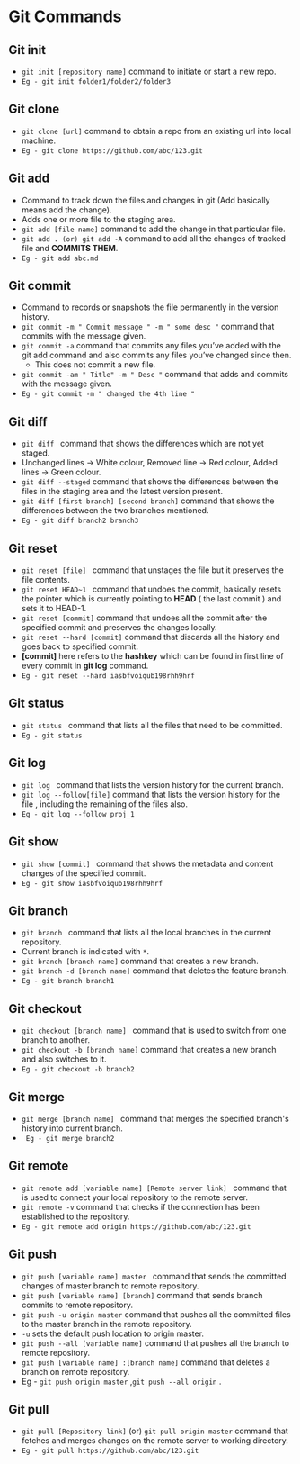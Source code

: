 Git Commands
=
Git init
-
  + ``` git init [repository name] ```  command to initiate or start a new repo.  
  + ``` Eg - git init folder1/folder2/folder3 ```
 
Git clone
-
  + ``` git clone [url] ```  command to obtain a repo from an existing url into local machine.
  + ``` Eg - git clone https://github.com/abc/123.git ```
   

Git add
-
  + Command to track down the files and changes in git (Add basically means add the change).
  + Adds one or more file to the staging area.
  + ``` git add [file name] ```  command to add the change in that particular file.
  + ``` git add . (or) git add -A ```  command to add all the changes of tracked file and **COMMITS THEM**.
  + ``` Eg - git add abc.md ``` 

Git commit
-
  + Command to records or snapshots the file permanently in the version history.
  + ``` git commit -m " Commit message " -m " some desc " ```  command that commits with the message given.
  + ``` git commit -a ```  command that commits any files you’ve added with the git add command and also commits any files you’ve changed since then.
      + This does not commit a new file.
  + ``` git commit -am " Title" -m " Desc " ```  command that adds and commits with the message given.
  + ``` Eg - git commit -m " changed the 4th line " ``` 
  
Git diff
-
  + ``` git diff  ```  command that shows the differences which are not yet staged.
  + Unchanged lines -> White colour, Removed line -> Red colour, Added lines -> Green colour. 
  + ``` git diff --staged ```  command that shows the differences between the files in the staging area and the latest version present.
  + ``` git diff [first branch] [second branch] ```  command that shows the differences between the two branches mentioned.
  + ``` Eg - git diff branch2 branch3 ``` 

Git reset
-
  + ``` git reset [file]  ```  command that unstages the file but it preserves the file contents.
  + ``` git reset HEAD~1  ```  command that undoes the commit, basically resets the pointer which is currently pointing to **HEAD** ( the last commit ) and sets it to HEAD-1. 
  + ``` git reset [commit] ```  command that undoes all the commit after the specified commit and preserves the changes locally.
  + ``` git reset --hard [commit] ```  command that discards all the history and goes back to specified  commit.
  + **[commit]** here refers to the **hashkey** which can be found in first line of every commit in **git log** command.
  + ``` Eg - git reset --hard iasbfvoiqub198rhh9hrf ``` 

Git status
-
  + ``` git status  ```  command that lists all the files that need to be committed.
  + ``` Eg - git status ``` 

Git log
-
  + ``` git log  ```  command that lists the version history for the current branch.
  + ``` git log --follow[file] ```  command that lists the version history for the file , including the remaining of the files also.
  + ``` Eg - git log --follow proj_1 ```

Git show
-
  + ``` git show [commit]  ```  command that shows the metadata and content changes of the specified commit.
  + ``` Eg - git show iasbfvoiqub198rhh9hrf ``` 

Git branch
-
  + ``` git branch  ```  command that lists all the local branches in the current repository.
  + Current branch is indicated with ``` * ```.
  + ``` git branch [branch name] ```  command that creates a new branch.
  + ``` git branch -d [branch name] ```  command that deletes the feature branch.
  + ``` Eg - git branch branch1 ``` 

Git checkout
-
  + ``` git checkout [branch name]  ```  command that is used to switch from one branch to another.
  + ``` git checkout -b [branch name] ```  command that creates a new branch and also switches to it.
  + ``` Eg - git checkout -b branch2 ``` 

Git merge
-
  + ``` git merge [branch name]  ```  command that merges the specified branch's history into current branch.
  + ``` Eg - git merge branch2``` 

Git remote
-
  + ``` git remote add [variable name] [Remote server link]  ```  command that is used to connect your local repository to the remote server.
  + ``` git remote -v ```  command that checks if the connection has been established to the repository.
  + ``` Eg - git remote add origin https://github.com/abc/123.git ``` 

Git push
-
  + ``` git push [variable name] master  ```  command that sends the committed changes of master branch to remote repository.
  + ``` git push [variable name] [branch] ```  command that sends branch commits to remote repository.
  + ``` git push -u origin master ```  command that pushes all the committed files to the master branch in the remote repository.
  + ``` -u ``` sets the default push location to origin master.
  + ``` git push --all [variable name] ```  command that pushes all the branch to remote repository.
  + ``` git push [variable name] :[branch name] ```  command that deletes a branch on remote repository.
  + Eg - ``` git push origin master ``` ,``` git push --all origin ``` .

Git pull
-
  + ``` git pull [Repository link] ``` (or) ``` git pull origin master ```  command that fetches and merges changes on the remote server to working directory.
  + ``` Eg - git pull https://github.com/abc/123.git ``` 









  
 
